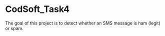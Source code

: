 # CodSoft_Task4
The goal of this project is to detect whether an SMS message is ham (legit) or spam.
